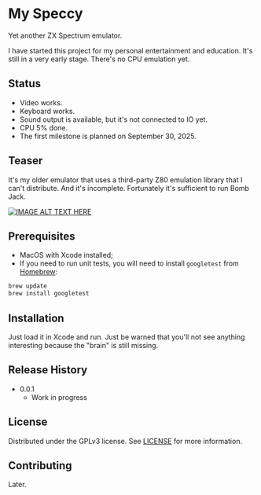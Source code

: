 # My Speccy

Yet another ZX Spectrum emulator.

I have started this project
for my personal entertainment and education. It's still
in a very early stage. There's no CPU emulation yet.

## Status

* Video works.
* Keyboard works.
* Sound output is available, but it's not connected to IO yet.
* CPU 5% done.
* The first milestone is planned on September 30, 2025.

## Teaser

It's my older emulator that uses a third-party Z80 emulation library
that I can't distribute. And it's incomplete. Fortunately it's sufficient
to run Bomb Jack.

[![IMAGE ALT TEXT HERE](https://img.youtube.com/vi/JO_Eje0N1tg/0.jpg)](https://www.youtube.com/watch?v=JO_Eje0N1tg)

## Prerequisites

* MacOS with Xcode installed;
* If you need to run unit tests, you will need to install
`googletest` from [Homebrew](https://brew.sh/):

```sh
brew update
brew install googletest
```

## Installation

Just load it in Xcode and run. Just be warned that you'll not see anything interesting
because the "brain" is still missing.

## Release History

* 0.0.1
    * Work in progress

## License

Distributed under the GPLv3 license. See [LICENSE](LICENSE.md)
for more information.

## Contributing

Later.
